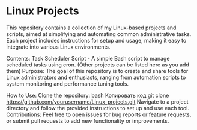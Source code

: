 # Linux Projects

This repository contains a collection of my Linux-based projects and scripts, aimed at simplifying and automating common administrative tasks. Each project includes instructions for setup and usage, making it easy to integrate into various Linux environments.

Contents:
Task Scheduler Script - A simple Bash script to manage scheduled tasks using cron.
(Other projects can be listed here as you add them)
Purpose:
The goal of this repository is to create and share tools for Linux administrators and enthusiasts, ranging from automation scripts to system monitoring and performance tuning tools.

How to Use:
Clone the repository:
bash
Копировать код
git clone https://github.com/yourusername/Linux_projects.git
Navigate to a project directory and follow the provided instructions to set up and use each tool.
Contributions:
Feel free to open issues for bug reports or feature requests, or submit pull requests to add new functionality or improvements.


